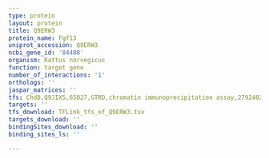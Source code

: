 ```yaml
---
type: protein
layout: protein
title: Q9ERW3
protein_name: Fgf13
uniprot_accession: Q9ERW3
ncbi_gene_id: '84488'
organism: Rattus norvegicus
function: target gene
number_of_interactions: '1'
orthologs: ''
jaspar_matrices: ''
tfs: Chd8,Q9JIX5,65027,GTRD,chromatin immunoprecipitation assay,27924024%5Buid%5D,No
targets: ''
tfs_download: TFLink_tfs_of_Q9ERW3.tsv
targets_download: ''
bindingSites_download: ''
binding_sites_ls: ''

---
```

